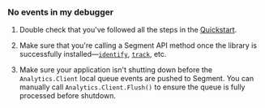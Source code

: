 ### No events in my debugger

1. Double check that you've followed all the steps in the [Quickstart](quickstart/).

2. Make sure that you're calling a Segment API method once the library is successfully installed—[`identify`](#identify), [`track`](#track), etc.

3. Make sure your application isn't shutting down before the `Analytics.Client` local queue events are pushed to Segment. You can manually call `Analytics.Client.Flush()` to ensure the queue is fully processed before shutdown.
